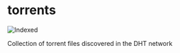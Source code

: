torrents 
========
![Indexed](https://img.shields.io/badge/indexed-244696-blue)

Collection of torrent files discovered in the DHT network
